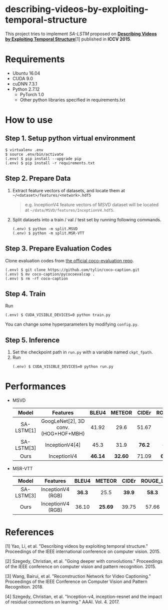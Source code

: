 # describing-videos-by-exploiting-temporal-structure

This project tries to implement *SA-LSTM* proposed on **[Describing Videos by Exploiting Temporal Structure](https://www.cv-foundation.org/openaccess/content_iccv_2015/papers/Yao_Describing_Videos_by_ICCV_2015_paper.pdf)**[1] published in **ICCV 2015**.



# Requirements

* Ubuntu 16.04
* CUDA 9.0
* cuDNN 7.3.1
* Python 2.7.12
  * PyTorch 1.0
  * Other python libraries specified in requirements.txt



# How to use

## Step 1. Setup python virtual environment

```
$ virtualenv .env
$ source .env/bin/activate
(.env) $ pip install --upgrade pip
(.env) $ pip install -r requirements.txt
```


## Step 2. Prepare Data

1. Extract feature vectors of datasets, and locate them at `~/<dataset>/features/<network>.hdf5`
   
   > e.g. InceptionV4 feature vectors of MSVD dataset will be located at `~/data/MSVD/features/InceptionV4.hdf5`.

2. Split datasets into a train / val / test set by running following commands.
   
   ```
   (.env) $ python -m split.MSVD
   (.env) $ python -m split.MSR-VTT
   ```
   

## Step 3. Prepare Evaluation Codes

Clone evaluation codes from [the official coco-evaluation repo](https://github.com/tylin/coco-caption).

   ```
   (.env) $ git clone https://github.com/tylin/coco-caption.git
   (.env) $ mv coco-caption/pycocoevalcap .
   (.env) $ rm -rf coco-caption
   ```

## Step 4. Train

Run
   ```
   (.env) $ CUDA_VISIBLE_DEVICES=0 python train.py
   ```

You can change some hyperparameters by modifying `config.py`.


## Step 5. Inference

1. Set the checkpoint path in `run.py` with a variable named `ckpt_fpath`.
2. Run
   ```
   (.env) $ CUDA_VISIBLE_DEVICES=0 python run.py
   ```


# Performances

* MSVD

  | Model | Features | BLEU4 | METEOR | CIDEr | ROUGE_L |
  | :---: | :---: | :---: | :---: | :---: | :---: |
  | SA-LSTM[1] | GoogLeNet[2], 3D conv. (HOG+HOF+MBH) | 41.92 | 29.6 | 51.67 | - |
  | SA-LSTM[3] | InceptionV4[4] | 45.3 | 31.9 | **76.2** | 64.2 |
  | Ours | InceptionV4 | **46.14** | **32.60** | 71.09 | **68.13** |


* MSR-VTT

  | Model | Features | BLEU4 | METEOR | CIDEr | ROUGE_L |
  | :---: | :---: | :---: | :---: | :---: | :---: |
  | SA-LSTM[3] | InceptionV4 (RGB) | **36.3** | 25.5 | **39.9** | **58.3** |
  | Ours | InceptionV4 (RGB) | 36.10 | **25.69** | 39.75 | 57.66 |


# References

[1] Yao, Li, et al. "Describing videos by exploiting temporal structure." Proceedings of the IEEE international conference on computer vision. 2015.

[2] Szegedy, Christian, et al. "Going deeper with convolutions." Proceedings of the IEEE conference on computer vision and pattern recognition. 2015.

[3] Wang, Bairui, et al. "Reconstruction Network for Video Captioning." Proceedings of the IEEE Conference on Computer Vision and Pattern Recognition. 2018.

[4] Szegedy, Christian, et al. "Inception-v4, inception-resnet and the impact of residual connections on learning." AAAI. Vol. 4. 2017.
